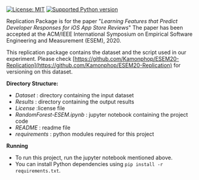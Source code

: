 [![License: MIT](http://dswami.freevar.com/git_icons/License-MIT-blue.svg)](https://opensource.org/licenses/MIT)
[![Supported Python version](http://dswami.freevar.com/git_icons/pyversions.svg)](https://www.python.org/downloads/)

Replication Package is for the paper "*Learning Features that Predict Developer Responses for iOS App Store Reviews*" 
The paper has been accepted at the ACM/IEEE International Symposium on Empirical Software Engineering and Measurement (ESEM), 2020.

This replication package contains the dataset and the script used in our experiment. Please check [https://github.com/Kamonphop/ESEM20-Replication](https://github.com/Kamonphop/ESEM20-Replication) for versioning on this dataset.

**Directory Structure:**
 - *Dataset*	: directory containing the input dataset 
 - *Results*	: directory containing the output results
 - *License*	:license file
 - *RandomForest-ESEM.ipynb*   : jupyter notebook containing the project code
 - *README*               : readme file 
 - *requirements* : python modules required for this project

**Running**
* To run this project, run the jupyter notebook mentioned above. <br>
* You can install Python dependencies using `pip install -r requirements.txt`.
